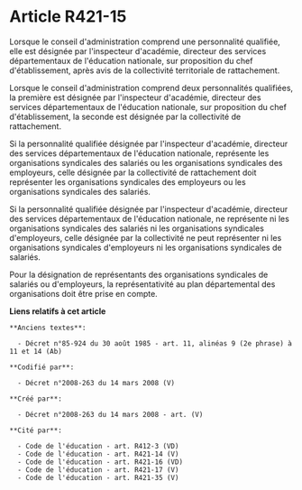 # Article R421-15

Lorsque le conseil d'administration comprend une personnalité qualifiée, elle est désignée par l'inspecteur d'académie,
directeur des services départementaux de l'éducation nationale, sur proposition du chef d'établissement, après avis de la
collectivité territoriale de rattachement.

Lorsque le conseil d'administration comprend deux personnalités qualifiées, la première est désignée par l'inspecteur
d'académie, directeur des services départementaux de l'éducation nationale, sur proposition du chef d'établissement, la
seconde est désignée par la collectivité de rattachement.

Si la personnalité qualifiée désignée par l'inspecteur d'académie, directeur des services départementaux de l'éducation
nationale, représente les organisations syndicales des salariés ou les organisations syndicales des employeurs, celle
désignée par la collectivité de rattachement doit représenter les organisations syndicales des employeurs ou les
organisations syndicales des salariés.

Si la personnalité qualifiée désignée par l'inspecteur d'académie, directeur des services départementaux de l'éducation
nationale, ne représente ni les organisations syndicales des salariés ni les organisations syndicales d'employeurs, celle
désignée par la collectivité ne peut représenter ni les organisations syndicales d'employeurs ni les organisations syndicales
de salariés.

Pour la désignation de représentants des organisations syndicales de salariés ou d'employeurs, la représentativité au plan
départemental des organisations doit être prise en compte.

**Liens relatifs à cet article**

	**Anciens textes**:

	  - Décret n°85-924 du 30 août 1985 - art. 11, alinéas 9 (2e phrase) à 11 et 14 (Ab)

	**Codifié par**:

	  - Décret n°2008-263 du 14 mars 2008 (V)

	**Créé par**:

	  - Décret n°2008-263 du 14 mars 2008 - art. (V)

	**Cité par**:

	  - Code de l'éducation - art. R412-3 (VD)
	  - Code de l'éducation - art. R421-14 (V)
	  - Code de l'éducation - art. R421-16 (VD)
	  - Code de l'éducation - art. R421-17 (V)
	  - Code de l'éducation - art. R421-35 (V)
